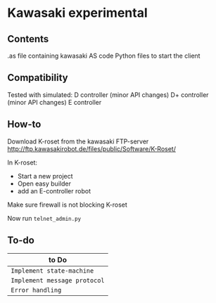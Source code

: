 # Kawasaki experimental

## Contents

.as file containing kawasaki AS code
Python files to start the client

## Compatibility

Tested with simulated:
D controller (minor API changes)
D+ controller (minor API changes)
E controller

## How-to

Download K-roset from the kawasaki FTP-server
http://ftp.kawasakirobot.de/files/public/Software/K-Roset/

In K-roset:
- Start a new project
- Open easy builder
- add an E-controller robot

Make sure firewall is not blocking K-roset

Now run `telnet_admin.py` 

## To-do

| to Do                         |
|-------------------------------|
| `Implement state-machine`     |
| `Implement message protocol`  |
| `Error handling`              |